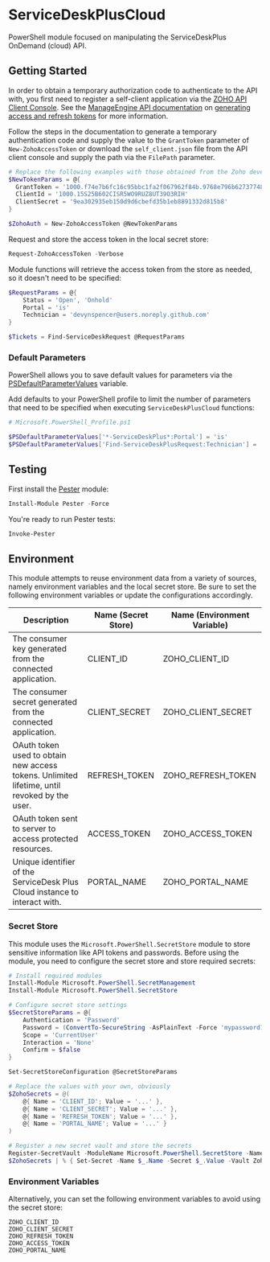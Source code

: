 # ServiceDeskPlusCloud

PowerShell module focused on manipulating the ServiceDeskPlus OnDemand (cloud) API.

## Getting Started

In order to obtain a temporary authorization code to authenticate to the API with, you first need to register a self-client application via the [ZOHO API Client Console](https://api-console.zoho.com/). See the [ManageEngine API documentation](https://www.manageengine.com/products/service-desk/sdpod-v3-api/SDPOD-V3-API.html#authorization-request) on [generating access and refresh tokens](https://www.manageengine.com/products/service-desk/sdpod-v3-api/getting-started/oauth-2.0.html#generate-access-token-and-refresh-token) for more information.

Follow the steps in the documentation to generate a temporary authentication code and supply the value to the `GrantToken` parameter of `New-ZohoAccessToken` or download the `self_client.json` file from the API client console and supply the path via the `FilePath` parameter.

```powershell
# Replace the following examples with those obtained from the Zoho developer portal, obviously
$NewTokenParams = @{
  GrantToken = '1000.f74e7b6fc16c95bbc1fa2f067962f84b.9768e796b6273774817032613ba6892a'
  ClientId = '1000.15S25B602CISR5WO9RUZ8UT39O3RIH'
  ClientSecret = '9ea302935eb150d9d6cbefd35b1eb8891332d815b8'
}

$ZohoAuth = New-ZohoAccessToken @NewTokenParams
```

Request and store the access token in the local secret store:

```powershell
Request-ZohoAccessToken -Verbose
```

Module functions will retrieve the access token from the store as needed, so it doesn't need to be specified:

```powershell
$RequestParams = @{
    Status = 'Open', 'Onhold'
    Portal = 'is'
    Technician = 'devynspencer@users.noreply.github.com'
}

$Tickets = Find-ServiceDeskRequest @RequestParams
```

### Default Parameters

PowerShell allows you to save default values for parameters via the [PSDefaultParameterValues](https://docs.microsoft.com/en-us/powershell/module/microsoft.powershell.core/about/about_parameters_default_values) variable.

Add defaults to your PowerShell profile to limit the number of parameters that need to be specified when executing `ServiceDeskPlusCloud` functions:

```powershell
# Microsoft.PowerShell_Profile.ps1

$PSDefaultParameterValues['*-ServiceDeskPlus*:Portal'] = 'is'
$PSDefaultParameterValues['Find-ServiceDeskPlusRequest:Technician'] = 'devynspencer@users.noreply.github.com'
```

## Testing
First install the [Pester](https://github.com/pester/Pester) module:

```powershell
Install-Module Pester -Force
```

You're ready to run Pester tests:

```powershell
Invoke-Pester
```

## Environment

This module attempts to reuse environment data from a variety of sources, namely environment variables and the local secret store. Be sure to set the following environment variables or update the configurations accordingly.

| Description                                                                                  | Name (Secret Store) | Name (Environment Variable) |
| -------------------------------------------------------------------------------------------- | ------------------- | --------------------------- |
| The consumer key generated from the connected application.                                   | CLIENT_ID           | ZOHO_CLIENT_ID              |
| The consumer secret generated from the connected application.                                | CLIENT_SECRET       | ZOHO_CLIENT_SECRET          |
| OAuth token used to obtain new access tokens. Unlimited lifetime, until revoked by the user. | REFRESH_TOKEN       | ZOHO_REFRESH_TOKEN          |
| OAuth token sent to server to access protected resources.                                    | ACCESS_TOKEN        | ZOHO_ACCESS_TOKEN           |
| Unique identifier of the ServiceDesk Plus Cloud instance to interact with.                   | PORTAL_NAME         | ZOHO_PORTAL_NAME            |

### Secret Store

This module uses the `Microsoft.PowerShell.SecretStore` module to store sensitive information like API tokens and passwords. Before using the module, you need to configure the secret store and store required secrets:

```powershell
# Install required modules
Install-Module Microsoft.PowerShell.SecretManagement
Install-Module Microsoft.PowerShell.SecretStore

# Configure secret store settings
$SecretStoreParams = @{
    Authentication = 'Password'
    Password = (ConvertTo-SecureString -AsPlainText -Force 'mypassword12345')
    Scope = 'CurrentUser'
    Interaction = 'None'
    Confirm = $false
}

Set-SecretStoreConfiguration @SecretStoreParams

# Replace the values with your own, obviously
$ZohoSecrets = @(
    @{ Name = 'CLIENT_ID'; Value = '...' },
    @{ Name = 'CLIENT_SECRET'; Value = '...' },
    @{ Name = 'REFRESH_TOKEN'; Value = '...' },
    @{ Name = 'PORTAL_NAME'; Value = '...' }
)

# Register a new secret vault and store the secrets
Register-SecretVault -ModuleName Microsoft.PowerShell.SecretStore -Name Zoho
$ZohoSecrets | % { Set-Secret -Name $_.Name -Secret $_.Value -Vault Zoho }
```

### Environment Variables

Alternatively, you can set the following environment variables to avoid using the secret store:

```
ZOHO_CLIENT_ID
ZOHO_CLIENT_SECRET
ZOHO_REFRESH_TOKEN
ZOHO_ACCESS_TOKEN
ZOHO_PORTAL_NAME
```

